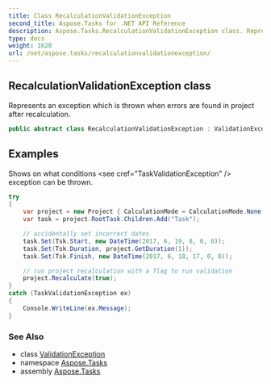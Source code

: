 ```yaml
---
title: Class RecalculationValidationException
second_title: Aspose.Tasks for .NET API Reference
description: Aspose.Tasks.RecalculationValidationException class. Represents an exception which is thrown when errors are found in project after recalculation
type: docs
weight: 1620
url: /net/aspose.tasks/recalculationvalidationexception/
---
```

## RecalculationValidationException class

Represents an exception which is thrown when errors are found in project after recalculation.

```csharp
public abstract class RecalculationValidationException : ValidationException
```

## Examples

Shows on what conditions &lt;see cref="TaskValidationException" /&gt; exception can be thrown.

```csharp
try
{
    var project = new Project { CalculationMode = CalculationMode.None };
    var task = project.RootTask.Children.Add("Task");

    // accidentally set incorrect dates
    task.Set(Tsk.Start, new DateTime(2017, 6, 19, 8, 0, 0));
    task.Set(Tsk.Duration, project.GetDuration(1));
    task.Set(Tsk.Finish, new DateTime(2017, 6, 18, 17, 0, 0));

    // run project recalculation with a flag to run validation   
    project.Recalculate(true);
}
catch (TaskValidationException ex)
{
    Console.WriteLine(ex.Message);
}
```

### See Also

* class [ValidationException](../validationexception/)
* namespace [Aspose.Tasks](../../aspose.tasks/)
* assembly [Aspose.Tasks](../../)


